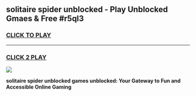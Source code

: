 
## solitaire spider unblocked - Play Unblocked Gmaes & Free #r5ql3
<h3>
<a href="https://news.freeplayer.one?title=solitaire_spider_unblocked&ref=26F">CLICK TO PLAY</a></h3>
<hr>

<h3>
<a href="https://news.freeplayer.one?title=solitaire_spider_unblocked&ref=26F">CLICK 2 PLAY</a>
  
</h3>

<a href="https://news.freeplayer.one?title=solitaire_spider_unblocked&ref=26F/"><img src="https://clearcache.store/games.png"></a>


**solitaire spider unblocked games unblocked: Your Gateway to Fun and Accessible Online Gaming**
